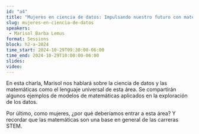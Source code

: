 ```yaml
---
id: "a4"
title: "Mujeres en ciencia de datos: Impulsando nuestro futuro con matemáticas"
slug: mujeres-en-ciencia-de-datos
speakers:
 - Marisol Barba Lemus
format: Sessions
block: h2-a-2024
time_start: 2024-10-29T09:30:00-06:00
time_end: 2024-10-29T10:00:00-06:00
slides: 
video: 
---
```


En esta charla, Marisol nos hablará sobre la ciencia de datos y las matemáticas como el lenguaje universal de esta área. Se compartirán algunos ejemplos de modelos de matemáticas aplicados en la exploración de los datos.

Por último, como mujeres, ¿por qué deberíamos entrar a esta área? Y recordar que las matemáticas son una base en general de las carreras STEM.
